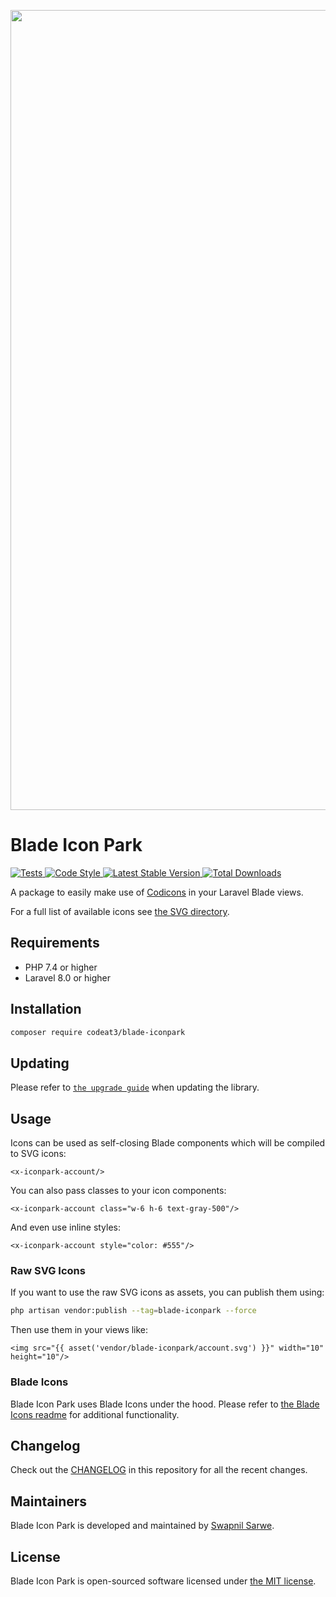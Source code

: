 <p align="center">
    <img src="https://banners.beyondco.de/Blade%20Icon%20Park.png?theme=light&packageManager=composer+require&packageName=codeat3%2Fblade-iconpark&pattern=architect&style=style_1&description=A+package+to+use+Icon+Park+in+your+Laravel+Blade+views&md=1&showWatermark=1&fontSize=100px&images=https%3A%2F%2Flaravel.com%2Fimg%2Flogomark.min.svg" width="1280" title="Social Card Blade Icon Park">
</p>

# Blade Icon Park

<a href="https://github.com/codeat3/blade-iconpark/actions?query=workflow%3ATests">
    <img src="https://github.com/codeat3/blade-iconpark/workflows/Tests/badge.svg" alt="Tests">
</a>
<a href="https://github.styleci.io/repos/258753939">
    <img src="https://github.styleci.io/repos/258753939/shield?style=flat" alt="Code Style">
</a>
<a href="https://packagist.org/packages/codeat3/blade-iconpark">
    <img src="https://img.shields.io/packagist/v/codeat3/blade-iconpark" alt="Latest Stable Version">
</a>
<a href="https://packagist.org/packages/codeat3/blade-iconpark">
    <img src="https://img.shields.io/packagist/dt/codeat3/blade-iconpark" alt="Total Downloads">
</a>

A package to easily make use of [Codicons](https://github.com/file-icons/icons) in your Laravel Blade views.

For a full list of available icons see [the SVG directory](resources/svg).

## Requirements

- PHP 7.4 or higher
- Laravel 8.0 or higher

## Installation

```bash
composer require codeat3/blade-iconpark
```

## Updating

Please refer to [`the upgrade guide`](UPGRADE.md) when updating the library.

## Usage

Icons can be used as self-closing Blade components which will be compiled to SVG icons:

```blade
<x-iconpark-account/>
```

You can also pass classes to your icon components:

```blade
<x-iconpark-account class="w-6 h-6 text-gray-500"/>
```

And even use inline styles:

```blade
<x-iconpark-account style="color: #555"/>
```

### Raw SVG Icons

If you want to use the raw SVG icons as assets, you can publish them using:

```bash
php artisan vendor:publish --tag=blade-iconpark --force
```

Then use them in your views like:

```blade
<img src="{{ asset('vendor/blade-iconpark/account.svg') }}" width="10" height="10"/>
```

### Blade Icons

Blade Icon Park uses Blade Icons under the hood. Please refer to [the Blade Icons readme](https://github.com/blade-ui-kit/blade-icons) for additional functionality.

## Changelog

Check out the [CHANGELOG](CHANGELOG.md) in this repository for all the recent changes.

## Maintainers

Blade Icon Park is developed and maintained by [Swapnil Sarwe](https://swapnilsarwe.com).

## License

Blade Icon Park is open-sourced software licensed under [the MIT license](LICENSE.md).
